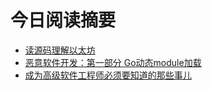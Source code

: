 # 今日阅读摘要

* [读源码理解以太坊](https://gisli.hamstur.is/2020/08/understanding-ethereum-by-studying-the-source-code/)
* [恶意软件开发：第一部分 Go动态module加载](https://posts.specterops.io/malware-development-pt-1-dynamic-module-loading-in-go-1121f07f3a5a)
* [成为高级软件工程师必须要知道的那些事儿](https://neilkakkar.com/things-I-learned-to-become-a-senior-software-engineer.html)
